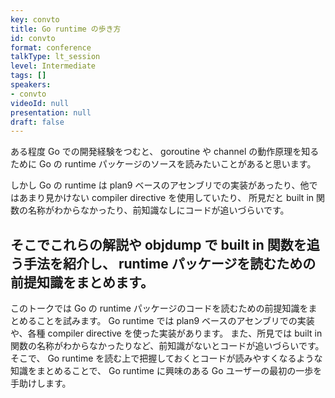 ```yaml
---
key: convto
title: Go runtime の歩き方
id: convto
format: conference
talkType: lt_session
level: Intermediate
tags: []
speakers:
- convto
videoId: null
presentation: null
draft: false
---
```

ある程度 Go での開発経験をつむと、 goroutine や channel の動作原理を知るために Go の runtime パッケージのソースを読みたいことがあると思います。

しかし Go の runtime は plan9 ベースのアセンブリでの実装があったり、他ではあまり見かけない compiler directive を使用していたり、 所見だと built in 関数の名称がわからなかったり、前知識なしにコードが追いづらいです。

そこでこれらの解説や objdump で built in 関数を追う手法を紹介し、 runtime パッケージを読むための前提知識をまとめます。
---
このトークでは Go の runtime パッケージのコードを読むための前提知識をまとめることを試みます。
Go runtime では plan9 ベースのアセンブリでの実装や、各種 compiler directive を使った実装があります。
また、所見では built in 関数の名称がわからなかったりなど、前知識がないとコードが追いづらいです。
そこで、 Go runtime を読む上で把握しておくとコードが読みやすくなるような知識をまとめることで、 Go runtime に興味のある Go ユーザーの最初の一歩を手助けします。